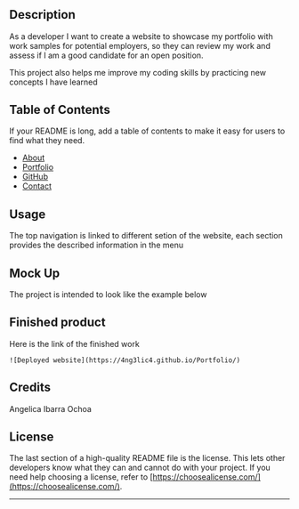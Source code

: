 
# <Portfolio>

## Description

As a developer I want to create a website to showcase my portfolio with work samples for potential employers, so they can review my work and assess if I am a good candidate for an open position.

This project also helps me improve my coding skills by practicing new concepts I have learned


## Table of Contents 

If your README is long, add a table of contents to make it easy for users to find what they need.

- [About](#About)
- [Portfolio](#Portfolio)
- [GitHub](#GitHub)
- [Contact](#Contact)


## Usage

The top navigation is linked to different setion of the website, each section provides the described information in the menu


## Mock Up

The project is intended to look like the example below

## Finished product

Here is the link of the finished work


    ![Deployed website](https://4ng3lic4.github.io/Portfolio/)
    

## Credits

Angelica Ibarra Ochoa
## License

The last section of a high-quality README file is the license. This lets other developers know what they can and cannot do with your project. If you need help choosing a license, refer to [https://choosealicense.com/](https://choosealicense.com/).

---





